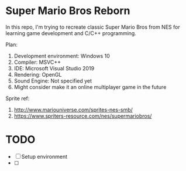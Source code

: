 # Super Mario Bros Reborn
In this repo, I'm trying to recreate classic Super Mario Bros from NES for learning game development and C/C++ programming.

Plan:
1. Development environment: Windows 10
2. Compiler: MSVC++
3. IDE: Microsoft Visual Studio 2019
4. Rendering: OpenGL
5. Sound Engine: Not specified yet
6. Might consider make it an online multiplayer game in the future

Sprite ref:
1. http://www.mariouniverse.com/sprites-nes-smb/
2. https://www.spriters-resource.com/nes/supermariobros/



# TODO
- [ ] Setup environment
- [ ] 